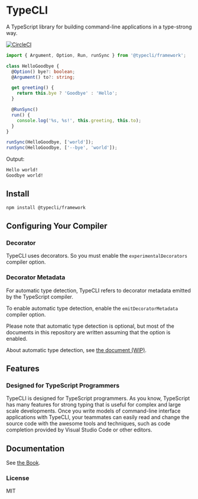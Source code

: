 # TypeCLI

A TypeScript library for building command-line applications in a type-strong way.

[![CircleCI](https://circleci.com/gh/typecli/framework.svg?style=shield)](https://circleci.com/gh/typecli/framework)


```ts
import { Argument, Option, Run, runSync } from '@typecli/framework';

class HelloGoodbye {
  @Option() bye?: boolean;
  @Argument() to?: string;

  get greeting() {
    return this.bye ? 'Goodbye' : 'Hello';
  }

  @RunSync()
  run() {
    console.log('%s, %s!', this.greeting, this.to);
  }
}

runSync(HelloGoodbye, ['world']);
runSync(HelloGoodbye, ['--bye', 'world']);
```

Output:

```sh
Hello world!
Goodbye world!
```

## Install

```sh
npm install @typecli/framework
```

## Configuring Your Compiler

### Decorator

TypeCLI uses decorators. So you must enable the `experimentalDecorators` compiler option.

### Decorator Metadata

For automatic type detection, TypeCLI refers to decorator metadata emitted by the TypeScript compiler. 

To enable automatic type detection, enable the `emitDecoratorMetadata` compiler option.

Please note that automatic type detection is optional, but most of the documents in this repository are written assuming that the option is enabled.

About automatic type detection, see [the document (WIP)](./docs/book/automatic_type_detection.md).

## Features

### Designed for TypeScript Programmers

TypeCLI is designed for TypeScript programmers. As you know, TypeScript has many features for strong typing that is useful for complex and large scale developments. Once you write models of command-line interface applications with TypeCLI, your teammates can easily read and change the source code with the awesome tools and techniques, such as code completion provided by Visual Studio Code or other editors.

## Documentation

See [the Book](./docs/book/index.md).

### License

MIT
